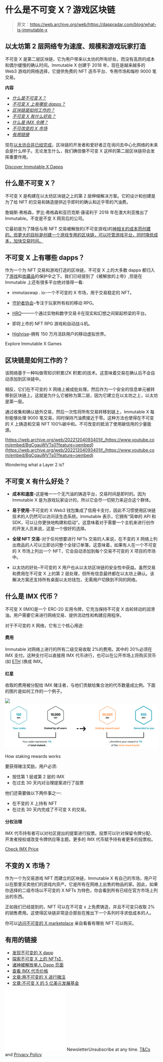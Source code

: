 # 什么是不可变 X？游戏区块链

> 原文：<https://web.archive.org/web/https://dappradar.com/blog/what-is-immutable-x>

## 以太坊第 2 层网络专为速度、规模和游戏玩家打造

不可变 X 是第二层区块链，它为用户带来以太坊的所有好处，而没有高昂的成本和偶尔缓慢的确认时间。Immutable X 创建于 2018 年，现在是越来越多的 Web3 游戏的网络选择，它提供免费的 NFT 造币平台、专用市场和每秒 9000 笔交易。

**内容**

*   *[什么是不可变 X？](https://web.archive.org/web/20221204093401/https://dappradar.com/blog/what-is-immutable-x/#what-is)*
*   *[不可变 X 上有哪些 dapps？](https://web.archive.org/web/20221204093401/https://dappradar.com/blog/what-is-immutable-x/#dapps-on)*
*   *[区块链是如何工作的？](https://web.archive.org/web/20221204093401/https://dappradar.com/blog/what-is-immutable-x/#blockchain-work)*
*   *[不可变 X 有什么好处？](https://web.archive.org/web/20221204093401/https://dappradar.com/blog/what-is-immutable-x/#benefits-of)*
*   *[什么是 IMX 令牌？](https://web.archive.org/web/20221204093401/https://dappradar.com/blog/what-is-immutable-x/#imx-token)*
*   *[不可改变的 X 市场](https://web.archive.org/web/20221204093401/https://dappradar.com/blog/what-is-immutable-x/#immutable-marketplace)*
*   *[有用链接](https://web.archive.org/web/20221204093401/https://dappradar.com/blog/what-is-immutable-x/#useful-links)*

现在[以太坊合并已经完成](https://web.archive.org/web/20221204093401/https://dappradar.com/blog/what-is-the-ethereum-merge)，区块链的开发者和爱好者正在询问去中心化网络的未来会是什么样子。无论发生什么，我们确信像不可变 X 这样的第二层区块链将会发挥重要作用。

[Discover Immutable X Dapps](https://web.archive.org/web/20221204093401/https://dappradar.com/rankings/protocol/immutablex)

## 什么是不可变 X？

不可变 X 是构建在以太坊区块链之上的第 2 层伸缩解决方案。它的设计和创建是为了给 NFT 的交易和铸造提供近乎即时的确认和近乎零的汽油费。

詹姆斯·弗格森，罗比·弗格森和亚历克斯·康诺利于 2018 年在澳大利亚推出了 Immutable。不变是不变 X 网背后的公司。

它最初是为了降低与用 NFT 交易被解放的(不可变游戏)的[神相关的成本而创建的。但更大的目标是创建一个游戏专用的区块链，可以托管游戏平台，同时降低成本，加快交易时间。](https://web.archive.org/web/20221204093401/https://dappradar.com/multichain/games/gods-unchained)

## 不可变 X 上有哪些 dapps？

作为一个为 NFT 交易和游戏打造的区块链，不可变 X 上的大多数 dapps 都归入了[游戏](https://web.archive.org/web/20221204093401/https://dappradar.com/rankings/protocol/immutablex/category/games)和[收藏品](https://web.archive.org/web/20221204093401/https://dappradar.com/rankings/protocol/immutablex/category/collectibles)的保护伞之下。我们已经提到了《被解放的上帝》,但是在 Immutable 上还有很多平台绝对值得一看:

*   immutaswap . io-一个不可变的 X 市场，用于交易稳定的 NFT。

*   [守护者协会](https://web.archive.org/web/20221204093401/https://dappradar.com/immutablex/games/guild-of-guardians)–专注于玩家所有权的移动 RPG。

*   [HRO](https://web.archive.org/web/20221204093401/https://dappradar.com/immutablex/collectibles/hro)——一个通过实物和数字交易卡在现实和幻想之间架起桥梁的平台。

*   即将上市的 NFT RPG 游戏和自动战斗机。

*   [Highrise](https://web.archive.org/web/20221204093401/https://dappradar.com/immutablex/games/highrise)–拥有 150 万月活跃用户的移动虚拟世界。

Explore Immutable X Games

## 区块链是如何工作的？

该网络基于一种叫做零知识积累(ZK 积累)的技术。这意味着交易在确认后不会自动添加到区块链中。

相反，它们在不可变的 X 网络上被成批处理，然后作为一个安全的信息单元被转移到区块链上。这就是为什么它被称为第二层，因为它建立在以太坊之上，以太坊是第一层。

通过收集和确认链外交易，然后一次性将所有交易转移到链上，Immutable X 每秒能够处理 9000 笔交易，同时保持汽油费接近于零。这种方法也使得在不可变的 X 上铸造和交易 NFT 100%碳中和。不可改变的抵消了使用碳信用的少量能源。

[https://web.archive.org/web/20221204093401if_/https://www.youtube.com/embed/BgCgauWVTs0?feature=oembed](https://web.archive.org/web/20221204093401if_/https://www.youtube.com/embed/BgCgauWVTs0?feature=oembed)

Wondering what a Layer 2 is?

## 不可变 X 有什么好处？

*   **成本和速度**–这是唯一一个无汽油的铸造平台，交易时间是即时的。因为 Immutable X 是为游戏玩家设计的，所以它会尽一切努力来迎合这个群体。

*   **易于使用**–不可变的 X Web3 钱包集成了信用卡支付，因此不习惯使用区块链技术的人仍然可以访问该生态系统。Immutable 表示，它拥有“简单的 API 和 SDK，可以让你更快地构建和启动”。这意味着对于需要一个主机来进行创作的开发人员来说，这是一个很好的选择。

*   **全球 NFT 交易**-对于任何想要进行 NFTs 交易的人来说，在不变的 X 网络上列出商品的人可以立即访问整个全球订单簿。这意味着，如果有人在一个不可变的 X 市场上列出一个 NFT，它会自动添加到每个交易不可变的 X 项目的市场中。

*   以太坊的好处–不可变的 X 用户也从以太坊区块链的安全性中获益。虽然交易和费用在不可变 X 上的第 2 层处理，但所有信息最终都在以太坊上确认。该解决方案还支持所有桌面以太坊钱包，无需用户切换到不同的网络。

## 什么是 IMX 代币？

不可变 X (IMX)是一个 ERC-20 实用令牌，它充当保持不可变 X 齿轮转动的润滑油。用户需要它来进行网络交易、提供流动性和构建应用程序。

对于不可变的 X 网络，它有三个核心用途:

#### 费用

Immutable 对网络上进行的所有二级交易收取 2%的费用。其中的 20%必须在 IMX 支付。这种支付可以直接用 IMX 代币进行，也可以在公开市场上将购买货币(如 [ETH](https://web.archive.org/web/20221204093401/https://dappradar.com/hub/token/eth/ETH) )换成 IMX。

#### 红星

收取的费用被分配给 IMX 赌注者，与他们贡献给集合池的代币数量成比例。下面的图片是如何工作的一个例子。

![](img/d8f642606a8a0b2e0714aa5640c2a9b7.png)![](img/c90a7142145bdf438fe0d62283fb0254.png)

How staking rewards works

要获得赌注奖励，用户必须:

*   按住第 1 层或第 2 层的 IMX
*   在过去 30 天内对治理提案进行了投票

他们还需要做以下两件事之一:

*   在不变的 X 上持有 NFT
*   在过去 30 天内完成了不可变 X 的交易。

#### 分权治理

IMX 代币持有者可以对社区提出的提案进行投票。投票可以针对保留令牌分配、开发者授权或改变令牌供应等主题。更多的 IMX 代币赋予持有者更多的投票权。

[Check IMX Price](https://web.archive.org/web/20221204093401/https://dappradar.com/hub/token/eth/IMX?from=0xf57e7e7c23978c3caec3c3548e3d615c346e79ff)

## 不变的 X 市场？

作为一个为交易游戏 NFT 而建立的区块链，Immutable X 有自己的市场，用户可以在那里买卖他们的游戏内资产。它是所有在网络上出售的物品的家。因此，如果你选择的二级市场以不可变的 X NFTs 为特色，你会看到所有已经在官方市场上列出的东西。

正如我们已经提到的，NFT 可以在不可变 x 上免费铸造，并且不可变只收取 2%的销售费用。这使得区块链非常适合那些在推出下一个系列时寻求低成本的人。

你可以[访问不可变的 X marketplace](https://web.archive.org/web/20221204093401/https://market.immutable.com/) 亲自看看有哪些 NFT 可以购买。

## 有用的链接

*   [发现不可变的 X dapp](https://web.archive.org/web/20221204093401/https://dappradar.com/rankings/protocol/immutablex)
*   [探索不可变 X 上的 NFTs】](https://web.archive.org/web/20221204093401/https://dappradar.com/nft/protocol/immutablex)
*   [诸神被解放单人 Dapp 页面](https://web.archive.org/web/20221204093401/https://dappradar.com/multichain/games/gods-unchained)
*   [查看 IMX 代币价格](https://web.archive.org/web/20221204093401/https://dappradar.com/hub/token/eth/IMX?from=0xf57e7e7c23978c3caec3c3548e3d615c346e79ff)
*   [文章:用不可变的 X 进行赌注](https://web.archive.org/web/20221204093401/https://dappradar.com/blog/staking-with-immutable-x)
*   [文章:不可变 X 的 5 亿美元发展基金](https://web.archive.org/web/20221204093401/https://dappradar.com/blog/immutable-x-plans-500-million-fund-for-nfts-and-game-developers)

![](img/6d5a4a2d609c56e1a5771717e54ba759.png) NewsletterUnsubscribe at any time. [T&Cs](https://web.archive.org/web/20221204093401/https://dappradar.com/terms) and [Privacy Policy](https://web.archive.org/web/20221204093401/https://dappradar.com/privacy-policy)